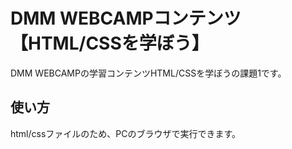 # DMM WEBCAMPコンテンツ【HTML/CSSを学ぼう】

DMM WEBCAMPの学習コンテンツHTML/CSSを学ぼうの課題1です。

## 使い方

html/cssファイルのため、PCのブラウザで実行できます。